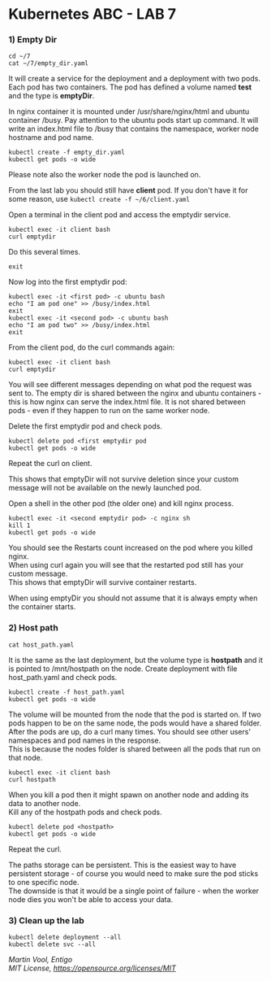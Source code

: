 # Kubernetes ABC - LAB 7

### 1) Empty Dir

```
cd ~/7
cat ~/7/empty_dir.yaml
```

It will create a service for the deployment and a deployment with two pods. Each pod has two containers.
The pod has defined a volume named **test** and the type is **emptyDir**.

In nginx container it is mounted under /usr/share/nginx/html and ubuntu container /busy.
Pay attention to the ubuntu pods start up command. It will write an index.html file to /busy that contains the namespace, worker node hostname and pod name. 

```
kubectl create -f empty_dir.yaml
kubectl get pods -o wide

```
Please note also the worker node the pod is launched on.

From the last lab you should still have **client** pod. If you don't have it for some reason, use ```kubectl create -f ~/6/client.yaml ```

Open a terminal in the client pod and access the emptydir service.

```
kubectl exec -it client bash 
curl emptydir

```
Do this several times.

```
exit
```

Now log into the first emptydir pod:

```
kubectl exec -it <first pod> -c ubuntu bash
echo "I am pod one" >> /busy/index.html
exit
kubectl exec -it <second pod> -c ubuntu bash
echo "I am pod two" >> /busy/index.html
exit
```

From the client pod, do the curl commands again:

```
kubectl exec -it client bash 
curl emptydir
```

You will see different messages depending on what pod the request was sent to.
The empty dir is shared between the nginx and ubuntu containers - this is how nginx can serve the index.html file.
It is not shared between pods - even if they happen to run on the same worker node.

Delete the first emptydir pod and check pods.

```
kubectl delete pod <first emptydir pod
kubectl get pods -o wide
```

Repeat the curl on client. 

This shows that emptyDir will not survive deletion since your custom message will not be available on the newly launched pod.

Open a shell in the other pod (the older one) and kill nginx process.

```
kubectl exec -it <second emptydir pod> -c nginx sh
kill 1
kubectl get pods -o wide
```

You should see the Restarts count increased on the pod where you killed nginx. <br/>
When using curl again you will see that the restarted pod still has your custom message. <br/>
This shows that emptyDir will survive container restarts.

When using emptyDir you should not assume that it is always empty when the container starts.

### 2) Host path

```
cat host_path.yaml
```

It is the same as the last deployment, but the volume type is **hostpath** and it is pointed to /mnt/hostpath on the node.
Create deployment with file host_path.yaml and check pods.

```
kubectl create -f host_path.yaml
kubectl get pods -o wide
```

The volume will be mounted from the node that the pod is started on. If two pods happen to be on the same node, the pods would have a shared folder. <br/>
After the pods are up, do a curl many times. You should see other users' namespaces and pod names in the response. <br/>
This is because the nodes folder is shared between all the pods that run on that node.

```
kubectl exec -it client bash 
curl hostpath
```

When you kill a pod then it might spawn on another node and adding its data to another node. <br/>
Kill any of the hostpath pods and check pods.

```
kubectl delete pod <hostpath>
kubectl get pods -o wide
```

Repeat the curl.

The paths storage can be persistent. This is the easiest way to have persistent storage - of course you would need to make sure the pod sticks to one specific node. <br/>
The downside is that it would be a single point of failure - when the worker node dies you won't be able to access your data.


### 3) Clean up the lab

```
kubectl delete deployment --all
kubectl delete svc --all
```

*Martin Vool, Entigo* </br>
*MIT License, https://opensource.org/licenses/MIT*
